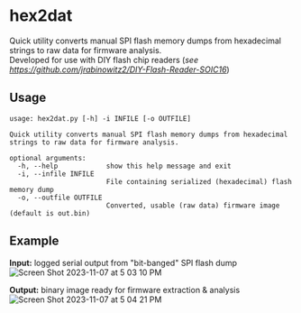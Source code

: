 # hex2dat
Quick utility converts manual SPI flash memory dumps from hexadecimal strings to raw data for firmware analysis.  
Developed for use with DIY flash chip readers (*see https://github.com/jrabinowitz2/DIY-Flash-Reader-SOIC16*)

## Usage
```
usage: hex2dat.py [-h] -i INFILE [-o OUTFILE]

Quick utility converts manual SPI flash memory dumps from hexadecimal strings to raw data for firmware analysis.

optional arguments:
  -h, --help            show this help message and exit
  -i, --infile INFILE
                        File containing serialized (hexadecimal) flash memory dump
  -o, --outfile OUTFILE
                        Converted, usable (raw data) firmware image (default is out.bin)
```

## Example
**Input:** logged serial output from "bit-banged" SPI flash dump
![Screen Shot 2023-11-07 at 5 03 10 PM](https://github.com/jrabinowitz2/hex2dat/assets/45504513/05ce7644-915a-427f-bbf2-a062b72b35bc)

**Output:** binary image ready for firmware extraction & analysis  
![Screen Shot 2023-11-07 at 5 04 21 PM](https://github.com/jrabinowitz2/hex2dat/assets/45504513/a5b329c5-4511-4986-97fd-6c05722a7690)

